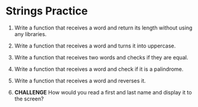 # Strings Practice

1. Write a function that receives a word and return its length without using any libraries.

2. Write a function that receives a word and turns it into uppercase.

3. Write a function that receives two words and checks if they are equal.

4. Write a function that receives a word and check if it is a palindrome.

5. Write a function that receives a word and reverses it.

6. **CHALLENGE** How would you read a first and last name and display it to the screen?